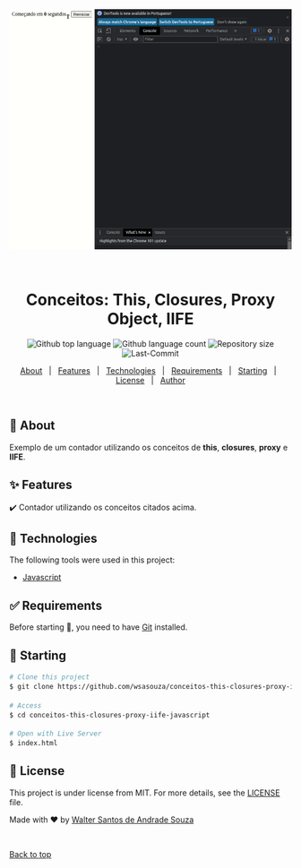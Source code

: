 <div align="center" id="top"> 
  <img src="./conceitos-this.gif" alt="This-Closures-IIFE-ObjetoProxy" />

&#xa0;

  <!-- <a href="https://2thisclosuresiifeobjetoproxy.netlify.app">Demo</a> -->
</div>

<h1 align="center">Conceitos: This, Closures, Proxy Object, IIFE</h1>

<p align="center">
  <img alt="Github top language" src="https://img.shields.io/github/languages/top/wsasouza/conceitos-this-closures-proxy-iife-javascript?color=FAA203">

  <img alt="Github language count" src="https://img.shields.io/github/languages/count/wsasouza/conceitos-this-closures-proxy-iife-javascript?color=FAA203">

  <img alt="Repository size" src="https://img.shields.io/github/repo-size/wsasouza/conceitos-this-closures-proxy-iife-javascript?color=FAA203">

  <img alt="Last-Commit" src="https://img.shields.io/github/last-commit/wsasouza/conceitos-this-closures-proxy-iife-javascript?color=FAA203">

  <!-- <img alt="Github issues" src="https://img.shields.io/github/issues/wsasouza/2-this-closures-iife-objetoproxy?color=FAA203" /> -->

  <!-- <img alt="Github forks" src="https://img.shields.io/github/forks/wsasouza/2-this-closures-iife-objetoproxy?color=56BEB8" /> -->

  <!-- <img alt="Github stars" src="https://img.shields.io/github/stars/wsasouza/2-this-closures-iife-objetoproxy?color=56BEB8" /> -->
</p>

<!-- Status -->

<!-- <h4 align="center">
	🚧  2 This Closures IIFE ObjetoProxy 🚀 Under construction...  🚧
</h4>

<hr> -->

<p align="center">
  <a href="#dart-about">About</a> &#xa0; | &#xa0; 
  <a href="#sparkles-features">Features</a> &#xa0; | &#xa0;
  <a href="#rocket-technologies">Technologies</a> &#xa0; | &#xa0;
  <a href="#white_check_mark-requirements">Requirements</a> &#xa0; | &#xa0;
  <a href="#checkered_flag-starting">Starting</a> &#xa0; | &#xa0;
  <a href="#memo-license">License</a> &#xa0; | &#xa0;
  <a href="https://github.com/wsasouza" target="_blank">Author</a>
</p>

<br>

## :dart: About

Exemplo de um contador utilizando os conceitos de **this**, **closures**, **proxy** e **IIFE**.

## :sparkles: Features

:heavy_check_mark: Contador utilizando os conceitos citados acima.

## :rocket: Technologies

The following tools were used in this project:

- [Javascript](https://www.javascript.com/)

## :white_check_mark: Requirements

Before starting :checkered_flag:, you need to have [Git](https://git-scm.com) installed.

## :checkered_flag: Starting

```bash
# Clone this project
$ git clone https://github.com/wsasouza/conceitos-this-closures-proxy-iife-javascript

# Access
$ cd conceitos-this-closures-proxy-iife-javascript

# Open with Live Server
$ index.html

```

## :memo: License

This project is under license from MIT. For more details, see the [LICENSE](LICENSE.md) file.

Made with :heart: by <a href="https://github.com/wsasouza" target="_blank">Walter Santos de Andrade Souza</a>

&#xa0;

<a href="#top">Back to top</a>
